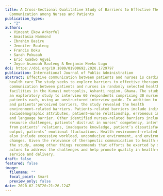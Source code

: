 ```yaml
---
title: A Cross-Sectional Qualitative Study of Barriers to Effective Therapeutic
  Communication among Nurses and Patients
publication_types:
  - "2"
authors:
  - Vincent Ekow Arkorful
  - Anastasia Hammond
  - Ibrahim Basiru
  - Jennifer Boateng
  - Francis Doku
  - Sarah Pokuaah
  - Eric Kwadwo Agyei
  - Joyce Asamoah Baoteng & Benjamin Kweku Lugu
doi: https://doi.org/10.1080/01900692.2020.1729797
publication: International Journal of Public Administration
abstract: Effective communication between patients and nurses is cardinal to
  health care The study seeks to explore barriers to effective therapeutic
  communication between patients and nurses in randomly selected health
  facilities in the Kumasi metropolis, Ashanti region, Ghana. The study employed
  an exploratory study to interview 60 respondents comprising 30 nurses and
  patients each, using an unstructured interview guide. In addition to nurses'
  and patients'perceived barriers, the study revealed the health
  environment–related barriers. Patients-related barriers include individual
  sociodemographic attributes, patient–nurse relationship, erroneous impression,
  and language barrier. Other identified nurses-related barriers include human
  resource challenges, patients' distrust in nurses’ competency, interference
  from patients’ relations, inadequate knowledge, patient’s dissatisfaction with
  output, patients’ emotional fluctuations. Health environment–related barriers
  also include excessive workload, unconducive environment, and environmental
  changes. Given the relevance of therapeutic communication to health service,
  the study, among other things recommends that efforts be exerted by sector
  actors to address the challenges and help promote quality in health-care
  service and delivery.
draft: false
featured: false
image:
  filename: ""
  focal_point: Smart
  preview_only: false
date: 2020-02-28T20:21:26.124Z
---
```


